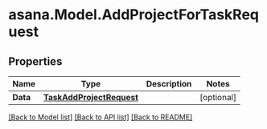 
# asana.Model.AddProjectForTaskRequest

## Properties

Name | Type | Description | Notes
------------ | ------------- | ------------- | -------------
**Data** | [**TaskAddProjectRequest**](TaskAddProjectRequest.md) |  | [optional] 

[[Back to Model list]](../README.md#documentation-for-models)
[[Back to API list]](../README.md#documentation-for-api-endpoints)
[[Back to README]](../README.md)

